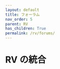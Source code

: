 ```yaml
---
layout: default
title: フォーラム
nav_order: 5
parent: RV
has_children: True
permalink: /rv/forums/
---
```


# RV の統合
